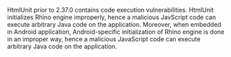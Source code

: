 HtmlUnit prior to 2.37.0 contains code execution vulnerabilities. HtmlUnit initializes Rhino engine improperly, hence a malicious JavScript code can execute arbitrary Java code on the application. Moreover, when embedded in Android application, Android-specific initialization of Rhino engine is done in an improper way, hence a malicious JavaScript code can execute arbitrary Java code on the application.
